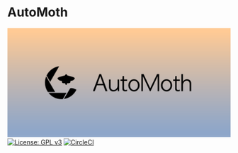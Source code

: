 # AutoMoth
![Banner](assets/banner.png)
[![License: GPL v3](https://img.shields.io/badge/License-GPL%20v3-blue.svg)](https://www.gnu.org/licenses/gpl-3.0)
[![CircleCI](https://img.shields.io/circleci/build/github/bhostetler18/AutoMoth/main)](https://app.circleci.com/pipelines/gh/bhostetler18/AutoMoth?branch=main)
